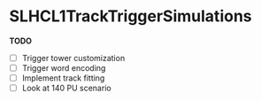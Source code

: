 SLHCL1TrackTriggerSimulations
=============================

**TODO**

- [ ] Trigger tower customization
- [ ] Trigger word encoding
- [ ] Implement track fitting
- [ ] Look at 140 PU scenario
